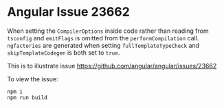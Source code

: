 
# Angular Issue 23662

When setting the `CompilerOptions` inside code rather than reading from `tsconfig` and `emitFlags` is omitted from the `performCompilation` call.
`ngfactories` are generated when setting `fullTemplateTypeCheck` and `skipTemplateCodegen` is both set to `true`.

This is to illustrate issue https://github.com/angular/angular/issues/23662

To view the issue:
```
npm i
npm run build
```